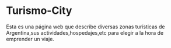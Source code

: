 # Turismo-City
Esta es una página web que describe diversas zonas turísticas de Argentina,sus actividades,hospedajes,etc para elegir a la hora de emprender un viaje.
